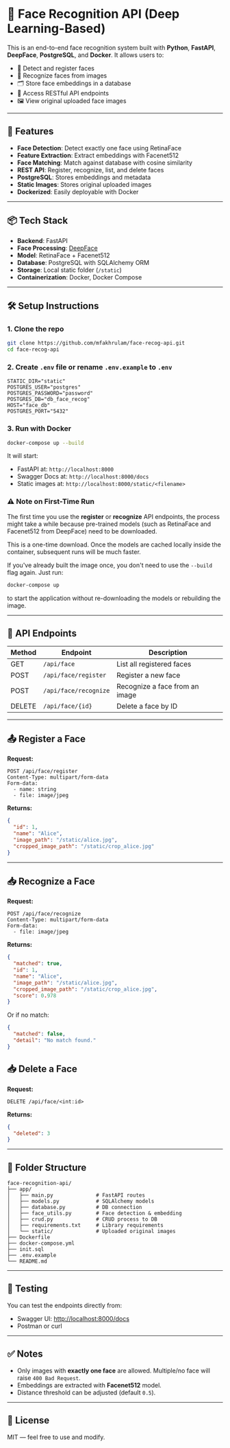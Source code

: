 # 🧠 Face Recognition API (Deep Learning-Based)

This is an end-to-end face recognition system built with **Python**, **FastAPI**, **DeepFace**, **PostgreSQL**, and **Docker**. It allows users to:

* 🧍 Detect and register faces
* 🔎 Recognize faces from images
* 🗂️ Store face embeddings in a database
* 📡 Access RESTful API endpoints
* 🖼️ View original uploaded face images

---

## 🚀 Features

* **Face Detection**: Detect exactly one face using RetinaFace
* **Feature Extraction**: Extract embeddings with Facenet512
* **Face Matching**: Match against database with cosine similarity
* **REST API**: Register, recognize, list, and delete faces
* **PostgreSQL**: Stores embeddings and metadata
* **Static Images**: Stores original uploaded images
* **Dockerized**: Easily deployable with Docker

---

## 📦 Tech Stack

* **Backend**: FastAPI
* **Face Processing**: [DeepFace](https://github.com/serengil/deepface)
* **Model**: RetinaFace + Facenet512
* **Database**: PostgreSQL with SQLAlchemy ORM
* **Storage**: Local static folder (`/static`)
* **Containerization**: Docker, Docker Compose

---

## 🛠️ Setup Instructions

### 1. Clone the repo

```bash
git clone https://github.com/mfakhrulam/face-recog-api.git
cd face-recog-api
```

### 2. Create `.env` file or rename `.env.example` to `.env`

```env
STATIC_DIR="static"
POSTGRES_USER="postgres"
POSTGRES_PASSWORD="password"
POSTGRES_DB="db_face_recog"
HOST="face_db"
POSTGRES_PORT="5432"
```

### 3. Run with Docker

```bash
docker-compose up --build
```

It will start:

* FastAPI at: `http://localhost:8000`
* Swagger Docs at: `http://localhost:8000/docs`
* Static images at: `http://localhost:8000/static/<filename>`

### ⚠️ Note on First-Time Run

The first time you use the **register** or **recognize** API endpoints, the process might take a while because pre-trained models (such as RetinaFace and Facenet512 from DeepFace) need to be downloaded.

This is a one-time download. Once the models are cached locally inside the container, subsequent runs will be much faster.

If you've already built the image once, you don't need to use the `--build` flag again. Just run:

```bash
docker-compose up
```

to start the application without re-downloading the models or rebuilding the image.

---

## 📡 API Endpoints

| Method | Endpoint              | Description                    |
| ------ | --------------------- | ------------------------------ |
| GET    | `/api/face`           | List all registered faces      |
| POST   | `/api/face/register`  | Register a new face            |
| POST   | `/api/face/recognize` | Recognize a face from an image |
| DELETE | `/api/face/{id}`      | Delete a face by ID            |

---

## 📤 Register a Face

**Request:**

```http
POST /api/face/register
Content-Type: multipart/form-data
Form-data:
  - name: string
  - file: image/jpeg
```

**Returns:**

```json
{
  "id": 1,
  "name": "Alice",
  "image_path": "/static/alice.jpg",
  "cropped_image_path": "/static/crop_alice.jpg"
}
```

---

## 📥 Recognize a Face

**Request:**

```http
POST /api/face/recognize
Content-Type: multipart/form-data
Form-data:
  - file: image/jpeg
```

**Returns:**

```json
{
  "matched": true,
  "id": 1,
  "name": "Alice",
  "image_path": "/static/alice.jpg",
  "cropped_image_path": "/static/crop_alice.jpg",
  "score": 0.978
}
```

Or if no match:

```json
{
  "matched": false,
  "detail": "No match found."
}
```

## 📥 Delete a Face

**Request:**

```http
DELETE /api/face/<int:id>
```

**Returns:**

```json
{
  "deleted": 3
}
```


---

## 📂 Folder Structure

```
face-recognition-api/
├── app/
│   ├── main.py              # FastAPI routes
│   ├── models.py            # SQLAlchemy models
│   ├── database.py          # DB connection
│   ├── face_utils.py        # Face detection & embedding
│   ├── crud.py              # CRUD process to DB
│   ├── requirements.txt     # Library requirements
│   └── static/              # Uploaded original images
├── Dockerfile
├── docker-compose.yml
├── init.sql
├── .env.example
└── README.md
```

---

## 🧪 Testing

You can test the endpoints directly from:

* Swagger UI: [http://localhost:8000/docs](http://localhost:8000/docs)
* Postman or curl

---

## ✅ Notes

* Only images with **exactly one face** are allowed. Multiple/no face will raise `400 Bad Request`.
* Embeddings are extracted with **Facenet512** model.
* Distance threshold can be adjusted (default `0.5`).

---

## 📄 License

MIT — feel free to use and modify.

